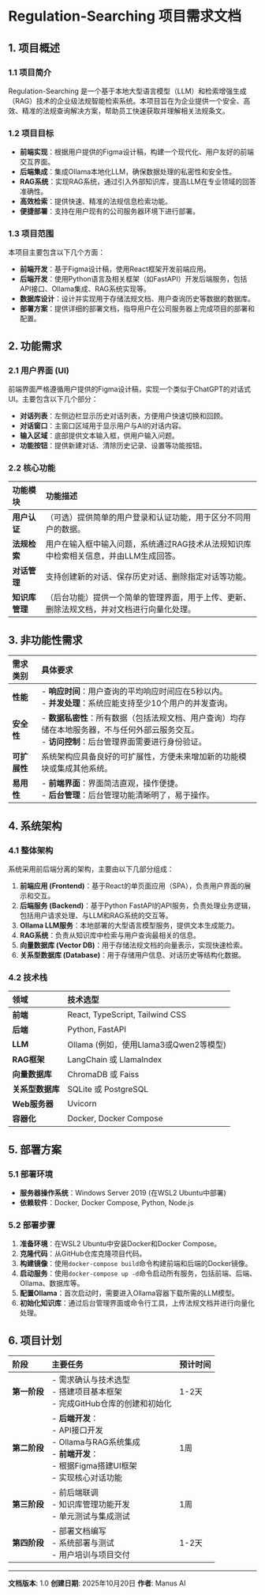 # Regulation-Searching 项目需求文档

## 1. 项目概述

### 1.1 项目简介

Regulation-Searching 是一个基于本地大型语言模型（LLM）和检索增强生成（RAG）技术的企业级法规智能检索系统。本项目旨在为企业提供一个安全、高效、精准的法规查询解决方案，帮助员工快速获取并理解相关法规条文。

### 1.2 项目目标

*   **前端实现**：根据用户提供的Figma设计稿，构建一个现代化、用户友好的前端交互界面。
*   **后端集成**：集成Ollama本地化LLM，确保数据处理的私密性和安全性。
*   **RAG系统**：实现RAG系统，通过引入外部知识库，提高LLM在专业领域的回答准确性。
*   **高效检索**：提供快速、精准的法规信息检索功能。
*   **便捷部署**：支持在用户现有的公司服务器环境下进行部署。

### 1.3 项目范围

本项目主要包含以下几个方面：

*   **前端开发**：基于Figma设计稿，使用React框架开发前端应用。
*   **后端开发**：使用Python语言及相关框架（如FastAPI）开发后端服务，包括API接口、Ollama集成、RAG系统实现等。
*   **数据库设计**：设计并实现用于存储法规文档、用户查询历史等数据的数据库。
*   **部署方案**：提供详细的部署文档，指导用户在公司服务器上完成项目的部署和配置。

## 2. 功能需求

### 2.1 用户界面 (UI)

前端界面严格遵循用户提供的Figma设计稿，实现一个类似于ChatGPT的对话式UI。主要包含以下几个部分：

*   **对话列表**：左侧边栏显示历史对话列表，方便用户快速切换和回顾。
*   **对话窗口**：主窗口区域用于显示用户与AI的对话内容。
*   **输入区域**：底部提供文本输入框，供用户输入问题。
*   **功能按钮**：提供新建对话、清除历史记录、设置等功能按钮。

### 2.2 核心功能

| 功能模块 | 功能描述 |
| :--- | :--- |
| **用户认证** | （可选）提供简单的用户登录和认证功能，用于区分不同用户的数据。 |
| **法规检索** | 用户在输入框中输入问题，系统通过RAG技术从法规知识库中检索相关信息，并由LLM生成回答。 |
| **对话管理** | 支持创建新的对话、保存历史对话、删除指定对话等功能。 |
| **知识库管理** | （后台功能）提供一个简单的管理界面，用于上传、更新、删除法规文档，并对文档进行向量化处理。 |

## 3. 非功能性需求

| 需求类别 | 具体要求 |
| :--- | :--- |
| **性能** | - **响应时间**：用户查询的平均响应时间应在5秒以内。<br>- **并发处理**：系统应能支持至少10个用户的并发查询。 |
| **安全性** | - **数据私密性**：所有数据（包括法规文档、用户查询）均存储在本地服务器，不与任何外部云服务交互。<br>- **访问控制**：后台管理界面需要进行身份验证。 |
| **可扩展性** | 系统架构应具备良好的可扩展性，方便未来增加新的功能模块或集成其他系统。 |
| **易用性** | - **前端界面**：界面简洁直观，操作便捷。<br>- **后台管理**：后台管理功能清晰明了，易于操作。 |

## 4. 系统架构

### 4.1 整体架构

系统采用前后端分离的架构，主要由以下几部分组成：

1.  **前端应用 (Frontend)**：基于React的单页面应用（SPA），负责用户界面的展示和交互。
2.  **后端服务 (Backend)**：基于Python FastAPI的API服务，负责处理业务逻辑，包括用户请求处理、与LLM和RAG系统的交互等。
3.  **Ollama LLM服务**：本地部署的大型语言模型服务，提供文本生成能力。
4.  **RAG系统**：负责从知识库中检索与用户查询最相关的信息。
5.  **向量数据库 (Vector DB)**：用于存储法规文档的向量表示，实现快速检索。
6.  **关系型数据库 (Database)**：用于存储用户信息、对话历史等结构化数据。

### 4.2 技术栈

| 领域 | 技术选型 |
| :--- | :--- |
| **前端** | React, TypeScript, Tailwind CSS |
| **后端** | Python, FastAPI |
| **LLM** | Ollama (例如，使用Llama3或Qwen2等模型) |
| **RAG框架** | LangChain 或 LlamaIndex |
| **向量数据库** | ChromaDB 或 Faiss |
| **关系型数据库** | SQLite 或 PostgreSQL |
| **Web服务器** | Uvicorn |
| **容器化** | Docker, Docker Compose |

## 5. 部署方案

### 5.1 部署环境

*   **服务器操作系统**：Windows Server 2019 (在WSL2 Ubuntu中部署)
*   **依赖软件**：Docker, Docker Compose, Python, Node.js

### 5.2 部署步骤

1.  **准备环境**：在WSL2 Ubuntu中安装Docker和Docker Compose。
2.  **克隆代码**：从GitHub仓库克隆项目代码。
3.  **构建镜像**：使用`docker-compose build`命令构建前端和后端的Docker镜像。
4.  **启动服务**：使用`docker-compose up -d`命令启动所有服务，包括前端、后端、Ollama、数据库等。
5.  **配置Ollama**：首次启动时，需要进入Ollama容器下载所需的LLM模型。
6.  **初始化知识库**：通过后台管理界面或命令行工具，上传法规文档并进行向量化处理。

## 6. 项目计划

| 阶段 | 主要任务 | 预计时间 |
| :--- | :--- | :--- |
| **第一阶段** | - 需求确认与技术选型<br>- 搭建项目基本框架<br>- 完成GitHub仓库的创建和初始化 | 1-2天 |
| **第二阶段** | - **后端开发**：<br>  - API接口开发<br>  - Ollama与RAG系统集成<br>- **前端开发**：<br>  - 根据Figma搭建UI框架<br>  - 实现核心对话功能 | 1周 |
| **第三阶段** | - 前后端联调<br>- 知识库管理功能开发<br>- 单元测试与集成测试 | 1周 |
| **第四阶段** | - 部署文档编写<br>- 系统部署与测试<br>- 用户培训与项目交付 | 1-2天 |

---

**文档版本**: 1.0
**创建日期**: 2025年10月20日
**作者**: Manus AI


